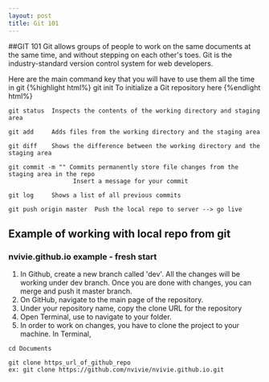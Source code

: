 ```yaml
---
layout: post
title: Git 101
---
```


##GIT 101
Git allows groups of people to work on the same documents at the same time, and without stepping on each other's toes. Git is the industry-standard version control system for web developers.

Here are the main command key that you will have to use them all the time in git
{%highlight html%}
git init    To initialize a Git repository here
{%endlight html%}


```
git status  Inspects the contents of the working directory and staging area
```

```
git add     Adds files from the working directory and the staging area 
```

```
git diff    Shows the difference between the working directory and the staging area
```

```
git commit -m "" Commits permanently store file changes from the staging area in the repo
                  Insert a message for your commit
```

```
git log     Shows a list of all previous commits
```

```
git push origin master  Push the local repo to server --> go live 
```
## Example of working with local repo from git
### nvivie.github.io example - fresh start

1. In Github, create a new branch called 'dev'. All the changes will be working under dev branch. Once you are done with changes, you can merge and push it master branch.
2. On GitHub, navigate to the main page of the repository.
3. Under your repository name, copy the clone URL for the repository
4. Open Terminal, use <cd> to navigate to your folder.
5. In order to work on changes, you have to clone the project to your machine. In Terminal, 
```
cd Documents 

git clone https_url_of_github_repo
ex: git clone https://github.com/nvivie/nvivie.github.io.git
```



